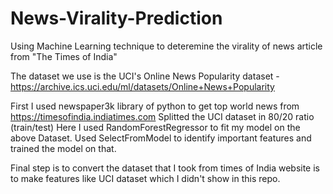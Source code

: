 # News-Virality-Prediction

Using Machine Learning technique to deteremine the virality of news article from "The Times of India"

The dataset we use is the UCI's Online News Popularity dataset - https://archive.ics.uci.edu/ml/datasets/Online+News+Popularity

First I used newspaper3k library of python to get top world news from https://timesofindia.indiatimes.com
Splitted the UCI dataset in 80/20 ratio (train/test)
Here I used RandomForestRegressor to fit my model on the above Dataset.
Used SelectFromModel to identify important features and trained the model on that.

Final step is to convert the dataset that I took from times of India website is to make features like UCI dataset which I didn't show in this repo.
